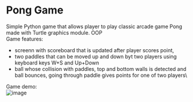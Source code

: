 # Pong Game
Simple Python game that allows player to play classic arcade game Pong made with Turtle graphics module. OOP\
Game features:
- screenn with scoreboard that is updated after player scores point,
- two paddles that can be moved up and down byt two players using keyboard keys W+S and Up+Down
- ball whose collision with paddles, top and bottom walls is detected and ball bounces, going through paddle gives points for one of two players\

Game demo:\
![image](https://github.com/Qubav/Pong_Game/assets/124883831/19582e5d-4980-4655-9649-e81a54e8a5b3)

